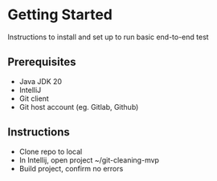 # Getting Started
Instructions to install and set up to run basic end-to-end test

## Prerequisites
- Java JDK 20
- IntelliJ
- Git client
- Git host account (eg. Gitlab, Github)

## Instructions
- Clone repo to local
- In Intellij, open project ~/git-cleaning-mvp
- Build project, confirm no errors
